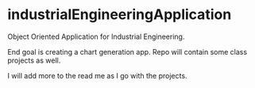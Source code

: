 # industrialEngineeringApplication
Object Oriented Application for Industrial Engineering. 

End goal is creating a chart generation app. Repo will contain some class projects as well.

I will add more to the read me as I go with the projects.
